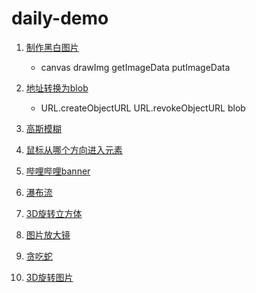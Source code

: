 # daily-demo

1. [制作黑白图片](src/blackAndWhitePictures/index.html)
    - canvas drawImg getImageData putImageData

2. [地址转换为blob](src/fileAndUrlBlob/index.html)
    - URL.createObjectURL URL.revokeObjectURL blob

3. [高斯模糊](src/gaussBlur/index.html)

4. [鼠标从哪个方向进入元素](src/mousePosition/index.html)

5. [哔哩哔哩banner](src/bilibiliBanner/index.html)

6. [瀑布流](src/waterfall/index.html)

7. [3D旋转立方体](src/3d旋转立方体/index.html)

8. [图片放大镜](src/图片放大镜/index.html)

9. [贪吃蛇](src/贪吃蛇/index.html)

10. [3D旋转图片](src/3d%E6%97%8B%E8%BD%AC%E5%9B%BE%E7%89%87/index.html)